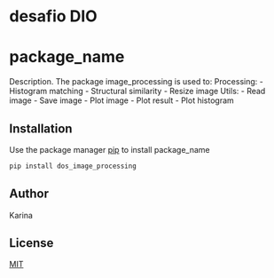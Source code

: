 # desafio DIO

# package_name

Description. 
The package image_processing is used to:
	Processing:
		- Histogram matching
		- Structural similarity
		- Resize image
	Utils:
		- Read image
		- Save image
		- Plot image
		- Plot result
		- Plot histogram

## Installation

Use the package manager [pip](https://pip.pypa.io/en/stable/) to install package_name

```bash
pip install dos_image_processing
```

## Author
Karina

## License
[MIT](https://choosealicense.com/licenses/mit/)

